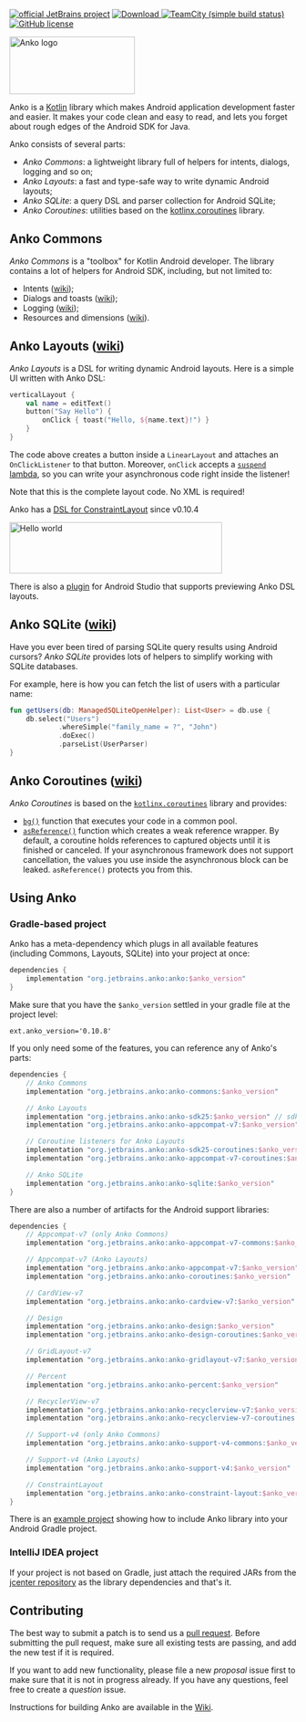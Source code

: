 [![official JetBrains project](https://jb.gg/badges/official.svg)](https://confluence.jetbrains.com/display/ALL/JetBrains+on+GitHub)
[![Download](https://api.bintray.com/packages/jetbrains/anko/anko/images/download.svg) ](https://bintray.com/jetbrains/anko/anko/_latestVersion)
[![TeamCity (simple build status)](https://img.shields.io/teamcity/http/teamcity.jetbrains.com/s/ProjectsWrittenInKotlin_Anko.svg)](https://teamcity.jetbrains.com/viewType.html?buildTypeId=ProjectsWrittenInKotlin_Anko&tab=buildTypeStatusDiv)
[![GitHub license](https://img.shields.io/badge/license-Apache%20License%202.0-blue.svg?style=flat)](https://www.apache.org/licenses/LICENSE-2.0)

<img src="https://github.com/Kotlin/anko/blob/master/doc/logo.png" alt="Anko logo" height="101" width="220" />

Anko is a [Kotlin](https://www.kotlinlang.org/) library which makes Android application development faster and easier. It makes your code clean and easy to read, and lets you forget about rough edges of the Android SDK for Java.

Anko consists of several parts:

* *Anko Commons*: a lightweight library full of helpers for intents, dialogs, logging and so on;
* *Anko Layouts*: a fast and type-safe way to write dynamic Android layouts;
* *Anko SQLite*: a query DSL and parser collection for Android SQLite;
* *Anko Coroutines*: utilities based on the [kotlinx.coroutines](https://github.com/Kotlin/kotlinx.coroutines) library.

## Anko Commons

*Anko Commons* is a "toolbox" for Kotlin Android developer. The library contains a lot of helpers for Android SDK, including, but not limited to:

* Intents ([wiki](https://github.com/Kotlin/anko/wiki/Anko-Commons-–-Intents));
* Dialogs and toasts ([wiki](https://github.com/Kotlin/anko/wiki/Anko-Commons-–-Dialogs));
* Logging ([wiki](https://github.com/Kotlin/anko/wiki/Anko-Commons-–-Logging));
* Resources and dimensions ([wiki](https://github.com/Kotlin/anko/wiki/Anko-Commons-–-Misc)).

## Anko Layouts ([wiki](https://github.com/Kotlin/anko/wiki/Anko-Layouts))

*Anko Layouts* is a DSL for writing dynamic Android layouts. Here is a simple UI written with Anko DSL:

```kotlin
verticalLayout {
    val name = editText()
    button("Say Hello") {
        onClick { toast("Hello, ${name.text}!") }
    }
}
```

The code above creates a button inside a `LinearLayout` and attaches an `OnClickListener` to that button. Moreover, `onClick` accepts a [`suspend` lambda](https://kotlinlang.org/docs/reference/coroutines.html), so you can write your asynchronous code right inside the listener!

Note that this is the complete layout code. No XML is required!

Anko has a [DSL for ConstraintLayout](https://github.com/Kotlin/anko/wiki/ConstraintLayout) since v0.10.4

<img src="doc/helloworld.png" alt="Hello world" height="90" width="373" />

There is also a [plugin](https://github.com/Kotlin/anko/wiki/Anko-Layouts#anko-support-plugin) for Android Studio that supports previewing Anko DSL layouts.

## Anko SQLite ([wiki](https://github.com/Kotlin/anko/wiki/Anko-SQLite))

Have you ever been tired of parsing SQLite query results using Android cursors? *Anko SQLite* provides lots of helpers to simplify working with SQLite databases.

For example, here is how you can fetch the list of users with a particular name:

```kotlin
fun getUsers(db: ManagedSQLiteOpenHelper): List<User> = db.use {
    db.select("Users")
            .whereSimple("family_name = ?", "John")
            .doExec()
            .parseList(UserParser)
}
```

## Anko Coroutines ([wiki](https://github.com/Kotlin/anko/wiki/Anko-Coroutines))

*Anko Coroutines* is based on the [`kotlinx.coroutines`](https://github.com/kotlin/kotlinx.coroutines) library and provides:

* [`bg()`](https://github.com/Kotlin/anko/wiki/Anko-Coroutines#bg) function that executes your code in a common pool.
* [`asReference()`](https://github.com/Kotlin/anko/wiki/Anko-Coroutines#asreference) function which creates a weak reference wrapper. By default, a coroutine holds references to captured objects until it is finished or canceled. If your asynchronous framework does not support cancellation, the values you use inside the asynchronous block can be leaked. `asReference()` protects you from this.

## Using Anko

### Gradle-based project

Anko has a meta-dependency which plugs in all available features (including Commons, Layouts, SQLite) into your project at once:

```gradle
dependencies {
    implementation "org.jetbrains.anko:anko:$anko_version"
}
```
Make sure that you have the ```$anko_version``` settled in your gradle file at the project level:

```
ext.anko_version='0.10.8'
```

If you only need some of the features, you can reference any of Anko's parts:

```gradle
dependencies {
    // Anko Commons
    implementation "org.jetbrains.anko:anko-commons:$anko_version"

    // Anko Layouts
    implementation "org.jetbrains.anko:anko-sdk25:$anko_version" // sdk15, sdk19, sdk21, sdk23 are also available
    implementation "org.jetbrains.anko:anko-appcompat-v7:$anko_version"

    // Coroutine listeners for Anko Layouts
    implementation "org.jetbrains.anko:anko-sdk25-coroutines:$anko_version"
    implementation "org.jetbrains.anko:anko-appcompat-v7-coroutines:$anko_version"

    // Anko SQLite
    implementation "org.jetbrains.anko:anko-sqlite:$anko_version"
}
```

There are also a number of artifacts for the Android support libraries:

```gradle
dependencies {
    // Appcompat-v7 (only Anko Commons)
    implementation "org.jetbrains.anko:anko-appcompat-v7-commons:$anko_version"

    // Appcompat-v7 (Anko Layouts)
    implementation "org.jetbrains.anko:anko-appcompat-v7:$anko_version"
    implementation "org.jetbrains.anko:anko-coroutines:$anko_version"

    // CardView-v7
    implementation "org.jetbrains.anko:anko-cardview-v7:$anko_version"

    // Design
    implementation "org.jetbrains.anko:anko-design:$anko_version"
    implementation "org.jetbrains.anko:anko-design-coroutines:$anko_version"

    // GridLayout-v7
    implementation "org.jetbrains.anko:anko-gridlayout-v7:$anko_version"

    // Percent
    implementation "org.jetbrains.anko:anko-percent:$anko_version"

    // RecyclerView-v7
    implementation "org.jetbrains.anko:anko-recyclerview-v7:$anko_version"
    implementation "org.jetbrains.anko:anko-recyclerview-v7-coroutines:$anko_version"

    // Support-v4 (only Anko Commons)
    implementation "org.jetbrains.anko:anko-support-v4-commons:$anko_version"

    // Support-v4 (Anko Layouts)
    implementation "org.jetbrains.anko:anko-support-v4:$anko_version"

    // ConstraintLayout
    implementation "org.jetbrains.anko:anko-constraint-layout:$anko_version"
}
```

There is an [example project](https://github.com/kotlin/anko-example) showing how to include Anko library into your Android Gradle project.

### IntelliJ IDEA project

If your project is not based on Gradle, just attach the required JARs from the [jcenter repository](https://jcenter.bintray.com/org/jetbrains/anko/) as the library dependencies and that's it.

## Contributing

The best way to submit a patch is to send us a [pull request](https://help.github.com/articles/about-pull-requests/). Before submitting the pull request, make sure all existing tests are passing, and add the new test if it is required.

If you want to add new functionality, please file a new *proposal* issue first to make sure that it is not in progress already. If you have any questions, feel free to create a *question* issue.

Instructions for building Anko are available in the [Wiki](https://github.com/Kotlin/anko/wiki/Building-Anko).
